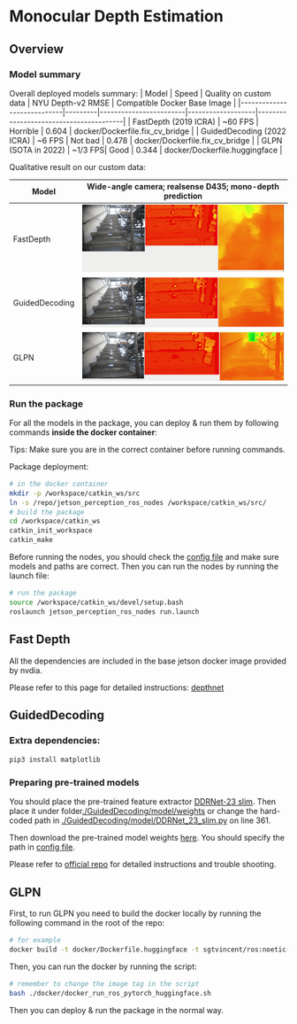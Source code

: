 # Monocular Depth Estimation 

## Overview

### Model summary

Overall deployed models summary: 
| Model                      | Speed   | Quality on custom data | NYU Depth-v2 RMSE | Compatible Docker Base Image           |
|----------------------------|---------|------------------------|-------------------|----------------------------------------|
| FastDepth (2019 ICRA)      | ~60 FPS | Horrible               | 0.604             | docker/Dockerfile.fix_cv_bridge        |
| GuidedDecoding (2022 ICRA) | ~6 FPS  | Not bad                | 0.478             | docker/Dockerfile.fix_cv_bridge        |
| GLPN (SOTA in 2022)        | ~1/3 FPS| Good                   | 0.344             | docker/Dockerfile.huggingface          |

Qualitative result on our custom data: 
<!-- a table for images -->
| Model | Wide-angle camera; realsense D435; mono-depth prediction |
|-------|----------------------------------------------------------|
|FastDepth| ![fastdepth](./images/quality_fastdepth.png) |
|GuidedDecoding| ![guideddecoding](./images/quality_guidedepth.png) |
|GLPN| ![glpn](./images/quality_glpn.png) |



### Run the package
For all the models in the package, you can deploy & run them by following commands **inside the docker container**:

Tips: Make sure you are in the correct container before running commands.

Package deployment: 
```bash
# in the docker container
mkdir -p /workspace/catkin_ws/src 
ln -s /repo/jetson_perception_ros_nodes /workspace/catkin_ws/src/
# build the package
cd /workspace/catkin_ws
catkin_init_workspace 
catkin_make
```

Before running the nodes, you should check the [config file](../../config/default.yaml) and make sure models and paths are correct. Then you can run the nodes by running the launch file:
```bash
# run the package
source /workspace/catkin_ws/devel/setup.bash
roslaunch jetson_perception_ros_nodes run.launch
```


## Fast Depth 
All the dependencies are included in the base jetson docker image provided by nvdia. 

Please refer to this page for detailed instructions: [depthnet](https://github.com/dusty-nv/jetson-inference/blob/master/docs/depthnet.md)


## GuidedDecoding 



### Extra dependencies: 
```bash
pip3 install matplotlib
```

### Preparing pre-trained models 
You should place the pre-trained feature extractor [DDRNet-23 slim](https://drive.google.com/file/d/1mg5tMX7TJ9ZVcAiGSB4PEihPtrJyalB4/view). Then place it under folder[./GuidedDecoding/model/weights](./GuidedDecoding/model/weights) or change the hard-coded path in [./GuidedDecoding/model/DDRNet_23_slim.py](./GuidedDecoding/model/DDRNet_23_slim.py) on line 361.

Then download the pre-trained model weights [here](https://drive.google.com/file/d/1TNTUUve5LHEv6ERN6v9aX2eYw1-a-4bO/view?usp=sharing). You should specify the path in [config file](../../config/default.yaml).

Please refer to [official repo](https://github.com/mic-rud/guideddecoding) for detailed instructions and trouble shooting.

## GLPN

First, to run GLPN you need to build the docker locally by running the following command in the root of the repo:
```bash
# for example 
docker build -t docker/Dockerfile.huggingface -t sgtvincent/ros:noetic-pytorch-huggingface-l4t-r35.3.1 .
```

Then, you can run the docker by running the script:
```bash
# remember to change the image tag in the script
bash ./docker/docker_run_ros_pytorch_huggingface.sh
```

Then you can deploy & run the package in the normal way.